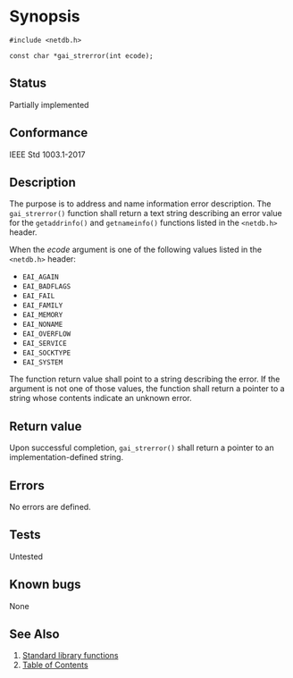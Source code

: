 # Synopsis

`#include <netdb.h>`

`const char *gai_strerror(int ecode);`

## Status

Partially implemented

## Conformance

IEEE Std 1003.1-2017

## Description

The purpose is to address and name information error description. The `gai_strerror()` function shall return a text
string describing an error value for the `getaddrinfo()` and `getnameinfo()`
functions listed in the `<netdb.h>` header.

When the _ecode_ argument is one of the following values listed in the `<netdb.h>` header:

* `EAI_AGAIN`
* `EAI_BADFLAGS`
* `EAI_FAIL`
* `EAI_FAMILY`
* `EAI_MEMORY`
* `EAI_NONAME`
* `EAI_OVERFLOW`
* `EAI_SERVICE`
* `EAI_SOCKTYPE`
* `EAI_SYSTEM`

The function return value shall point to a string describing the error. If the argument is not one of those values, the
function shall return a pointer to a string whose contents indicate an unknown error.

## Return value

Upon successful completion, `gai_strerror()` shall return a pointer to an implementation-defined string.

## Errors

No errors are defined.

## Tests

Untested

## Known bugs

None

## See Also

1. [Standard library functions](../README.md)
2. [Table of Contents](../../../README.md)
